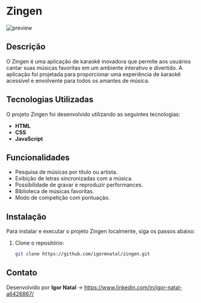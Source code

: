 # Zingen
![preview](https://github.com/user-attachments/assets/547a5c93-1215-4897-bae7-193e1b40026d)

## Descrição

O Zingen é uma aplicação de karaokê inovadora que permite aos usuários cantar suas músicas favoritas em um ambiente interativo e divertido. A aplicação foi projetada para proporcionar uma experiência de karaokê acessível e envolvente para todos os amantes de música.

## Tecnologias Utilizadas

O projeto Zingen foi desenvolvido utilizando as seguintes tecnologias:

- **HTML**
- **CSS**
- **JavaScript**

## Funcionalidades

- Pesquisa de músicas por título ou artista.
- Exibição de letras sincronizadas com a música.
- Possibilidade de gravar e reproduzir performances.
- Biblioteca de músicas favoritas.
- Modo de competição com pontuação.

## Instalação

Para instalar e executar o projeto Zingen localmente, siga os passos abaixo:

1. Clone o repositório:
    ```bash
    git clone https://github.com/igormnatal/zingen.git
    ```

## Contato

Desenvolvido por **Igor Natal** -> https://www.linkedin.com/in/igor-natal-a6426867/

